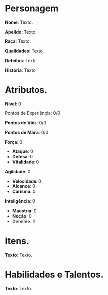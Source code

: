 # Personagem

**Nome**: Texto.

**Apelido**: Texto.

**Raça**: Texto.

**Qualidades**: Texto.

**Defeitos**: Texto.

**História**: Texto.

# Atributos.

**Nível**: 0

Pontos de Experiência: 0/0

**Pontos de Vida**: 0/0

**Pontos de Mana**: 0/0

**Força**: 0

* **Ataque**: 0
* **Defesa**: 0
* **Vitalidade**: 0

**Agilidade**: 0

* **Velocidade**: 0
* **Alcance**: 0
* **Carisma**: 0

**Inteligência**: 0

* **Maestria**: 0
* **Noção**: 0
* **Domínio**: 0

# Itens.

**Texto**: Texto.

# Habilidades e Talentos.

**Texto**: Texto.